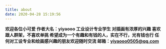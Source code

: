 ```yaml
---
title: about
date: 2020-04-28 15:19:56
---
```


**欢迎各位小可爱
 作者大名：yiyaooo
 工业设计专业学生
 对插画有浓厚的兴趣
 喜欢跟人群架，不喜欢单挑
 希望成为一个有趣和有钱的人，实在不行，光有钱也行
 任何对工设专业和绘画感兴趣的朋友欢迎随时交流
 邮箱：yiyaooo0505@qq.com**

